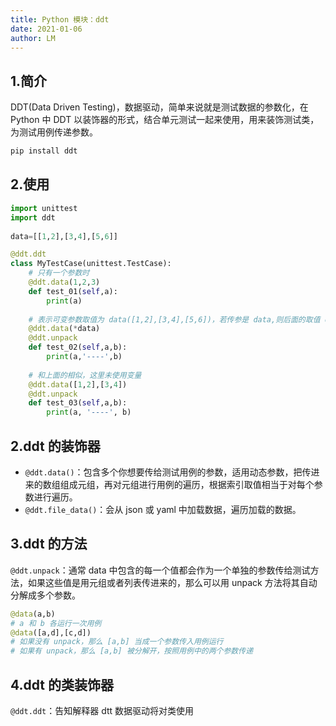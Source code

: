 ```yaml
---
title: Python 模块：ddt
date: 2021-01-06
author: LM
---
```


## 1.简介

DDT(Data Driven Testing)，数据驱动，简单来说就是测试数据的参数化，在 Python 中 DDT 以装饰器的形式，结合单元测试一起来使用，用来装饰测试类，为测试用例传递参数。

```python
pip install ddt
```

## 2.使用

```python
import unittest
import ddt
 
data=[[1,2],[3,4],[5,6]]

@ddt.ddt
class MyTestCase(unittest.TestCase):
    # 只有一个参数时
    @ddt.data(1,2,3)
    def test_01(self,a):
        print(a)
    
    # 表示可变参数取值为 data([1,2],[3,4],[5,6])，若传参是 data,则后面的取值 data([[1,2],[3,4],[5,6]])
    @ddt.data(*data)
    @ddt.unpack
    def test_02(self,a,b):
        print(a,'----',b)
    
    # 和上面的相似，这里未使用变量
    @ddt.data([1,2],[3,4])  
    @ddt.unpack
    def test_03(self,a,b):
        print(a, '----', b)
```

## 2.ddt 的装饰器

- `@ddt.data()`：包含多个你想要传给测试用例的参数，适用动态参数，把传进来的数组组成元组，再对元组进行用例的遍历，根据索引取值相当于对每个参数进行遍历。
- `@ddt.file_data()`：会从 json 或 yaml 中加载数据，遍历加载的数据。

## 3.ddt 的方法

`@ddt.unpack`：通常 data 中包含的每一个值都会作为一个单独的参数传给测试方法，如果这些值是用元组或者列表传进来的，那么可以用 unpack 方法将其自动分解成多个参数。

```python
@data(a,b)         
# a 和 b 各运行一次用例
@data([a,d],[c,d])
# 如果没有 unpack，那么 [a,b] 当成一个参数传入用例运行
# 如果有 unpack，那么 [a,b] 被分解开，按照用例中的两个参数传递
```

## 4.ddt 的类装饰器 

`@ddt.ddt`：告知解释器 dtt 数据驱动将对类使用